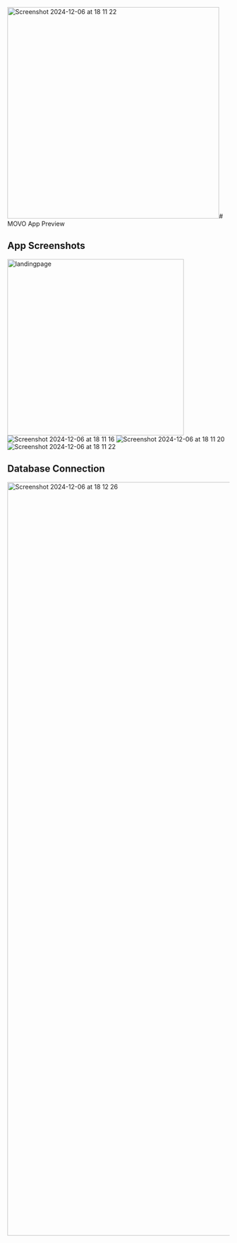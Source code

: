 <img width="480" alt="Screenshot 2024-12-06 at 18 11 22" src="https://github.com/user-attachments/assets/2db4041a-0a21-4ca0-a0ce-1d5125ed7fc0"># MOVO App Preview

## App Screenshots
<img src="https://github.com/user-attachments/assets/85971284-0a6b-4485-98d0-bcfdb8b89b2c" alt="landingpage" height="400">
<img heiht="400" alt="Screenshot 2024-12-06 at 18 11 16" src="https://github.com/user-attachments/assets/5aa00fea-2b06-4bf0-9ebc-8fd250f01cd2">
<img heiht="400" alt="Screenshot 2024-12-06 at 18 11 20" src="https://github.com/user-attachments/assets/9bbf2eaa-3029-4d72-8713-c0e7a242465c">
<img heiht="400" alt="Screenshot 2024-12-06 at 18 11 22" src="https://github.com/user-attachments/assets/d77214c3-08c4-49bd-be44-6dfe8d931b21">

## Database Connection
<img width="1710" alt="Screenshot 2024-12-06 at 18 12 26" src="https://github.com/user-attachments/assets/b7ff973c-e9e7-451e-aeb1-c6d4bb6cc642">

